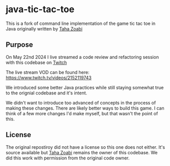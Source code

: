 # java-tic-tac-toe
This is a fork of command line implementation of the game tic tac toe in Java originally written by [Taha Zoabi](https://github.com/TahaZoabi)

## Purpose
On May 22nd 2024 I live streamed a code review and refactoring session with this codebase on [Twitch](https://twitch.tv/trey_bastian)

The live stream VOD can be found here: https://www.twitch.tv/videos/2152119743

We introduced some better Java practices while still staying somewhat true to the orignial codebase and it's intent.

We didn't want to introduce too advanced of concepts in the process of making these changes. There are likely better ways to build this game. I can think of a few more changes I'd make myself, but that wasn't the point of this.

## License
The original repostiroy did not have a license so this one does not either. It's source available but [Taha Zoabi](https://github.com/TahaZoabi) remains the owner of this codebase.
We did this work with permission from the original code owner.